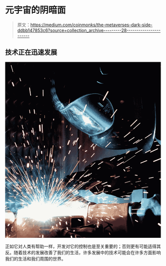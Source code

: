 # 元宇宙的阴暗面

> 原文：<https://medium.com/coinmonks/the-metaverses-dark-side-ddbb147853c6?source=collection_archive---------28----------------------->

## 技术正在迅速发展

![](img/433db4c156bc83995e0c9b1de0e62b44.png)

正如它对人类有帮助一样，开发对它的控制也是至关重要的；否则更有可能适得其反。随着技术的发展改善了我们的生活，许多发展中的技术可能会在许多方面影响我们的生活和我们周围的世界。